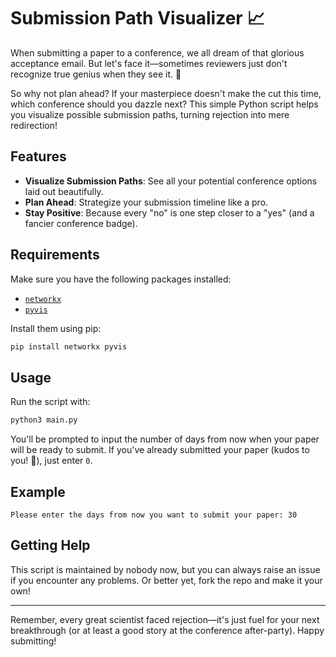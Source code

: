 # Submission Path Visualizer 📈

When submitting a paper to a conference, we all dream of that glorious acceptance email. But let's face it—sometimes reviewers just don't recognize true genius when they see it. 🤷

So why not plan ahead? If your masterpiece doesn't make the cut this time, which conference should you dazzle next? This simple Python script helps you visualize possible submission paths, turning rejection into mere redirection!

## Features

- **Visualize Submission Paths**: See all your potential conference options laid out beautifully.
- **Plan Ahead**: Strategize your submission timeline like a pro.
- **Stay Positive**: Because every "no" is one step closer to a "yes" (and a fancier conference badge).

## Requirements

Make sure you have the following packages installed:

- [`networkx`](https://networkx.org/)
- [`pyvis`](https://pyvis.readthedocs.io/)

Install them using pip:

```bash
pip install networkx pyvis
```

## Usage

Run the script with:

```bash
python3 main.py
```

You'll be prompted to input the number of days from now when your paper will be ready to submit. If you've already submitted your paper (kudos to you! 🎉), just enter `0`.

## Example

```plaintext
Please enter the days from now you want to submit your paper: 30
```

## Getting Help

This script is maintained by nobody now, but you can always raise an issue if you encounter any problems. Or better yet, fork the repo and make it your own!

---

Remember, every great scientist faced rejection—it's just fuel for your next breakthrough (or at least a good story at the conference after-party). Happy submitting!